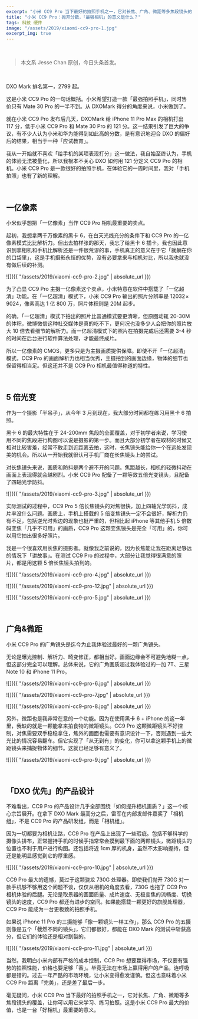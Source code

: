```yaml
---
excerpt: "小米 CC9 Pro 当下最好的拍照手机之一，它对长焦、广角、微距等多焦段镜头的覆盖，让你可以用它来学习、练习拍照。这是小米 CC9 Pro 最大的价值，也是一台「好相机」最重要的意义。"
title: "小米 CC9 Pro：抛开分数，「最强相机」的意义是什么？"
tags: 科技 硬件
image: "/assets/2019/xiaomi-cc9-pro-1.jpg"
excerpt_img: true
---
```


<br>

>本文系 Jesse Chan 原创，今日头条首发。

<br>

DXO Mark 排名第一，2799 起。

这是小米 CC9 Pro 的一句话概括。小米希望打造一款「最强拍照手机」，同时售价只有 Mate 30 Pro 的一半不到。从 DXOMark 得分的角度来说，小米做到了。

就在小米 CC9 Pro 发布后几天，DXOMark 给 iPhone 11 Pro Max 的相机打出 117 分，低于小米 CC9 Pro 和 Mate 30 Pro 的 121 分。这一结果引发了巨大的争议，有不少人认为小米和华为能得到如此高的分数，是有意识地迎合 DXO 的偏好后的结果，相当于一种「应试教育」。

我从一开始就不喜欢「给手机的某项表现打分」这一做法，我自始至终认为，手机的体验无法被量化，所以我根本不关心 DXO 如何用 121 分定义 CC9 Pro 的相机。小米 CC9 Pro 是一款很好的拍照手机，在体验它的一周时间里，我对「手机拍照」也有了新的理解。

<br>

## 一亿像素
小米似乎想把「一亿像素」当作 CC9 Pro 相机最重要的卖点。

起初，我想拿两千万像素的黑卡 6，在白天光线充分的条件下和 CC9 Pro 的一亿像素模式比比解析力。但出去拍样张的那天，我忘了给黑卡 6 插卡。我也因此意识到拿相机和手机比解析还是一件很荒谬的事，手机真正的意义在于它「就躺在你的口袋里」，这是手机摄影永恒的优势，没有必要拿来与相机对比，所以我也就没有做后续的补测。

![]({{ "/assets/2019/xiaomi-cc9-pro-2.jpg" | absolute_url }})

为了凸显 CC9 Pro 主摄一亿像素这个卖点，小米特意在软件中搭载了「一亿超清」功能。在「一亿超清」模式下，小米 CC9 Pro 输出的照片分辨率是 12032 × 9024，像素高达 1 亿 800 万，照片体积则是 20M 起步。

的确，「一亿超清」模式下拍出的照片比普通模式要更清晰，但原图动辄 20-30M 的体积，微博微信这种社交媒体是真的吃不下，更何况也没多少人会把你的照片放大 10 倍去看细节的解析力。而一亿超清模式下的照片在拍摄完成后还需要 3-4 秒的时间在后台进行软件算法处理，才能最终成片。

所以一亿像素的 CMOS，更多只是为主摄画质提供保障。即使不开「一亿超清」模式，CC9 Pro 的画面解析力也相当优秀，主摄拍到的画面边缘，物体的细节也保留得相当足。但这还并不是 CC9 Pro 相机最值得称道的特性。

<br>

## 5 倍光变
作为一个摄影「半吊子」，从今年 3 月到现在，我大部分时间都在练习用黑卡 6 拍照。

黑卡 6 的最大特性在于 24-200mm 焦段的全面覆盖，对于初学者来说，学习使用不同的焦段进行构图可以说是摄影的第一步。而且大部分初学者在取材的时候又相对比较害羞，经常不敢走到近距离去拍，这时，长焦镜头能给你一个在远处发现美的机会。所以从一开始我就很认可手机厂商在长焦镜头上的尝试。

对长焦镜头来说，画质和防抖是两个避不开的问题。焦距越长，相机的轻微抖动在画面上表现得就会越剧烈。小米 CC9 Pro 配备了一颗等效五倍光变镜头，且配备了四轴光学防抖。

![]({{ "/assets/2019/xiaomi-cc9-pro-3.jpg" | absolute_url }})

实际测试的过程中，CC9 Pro 5 倍长焦镜头的对焦很快，加上四轴光学防抖，成片率没什么问题。画质上，手机上搭载的 5 倍变焦镜头一定不会很好，解析力仍有不足，包括逆光时紫边的现象也挺严重的，但相比起 iPhone 等其他手机 5 倍数码变焦「几乎不可用」的画质，CC9 Pro 这颗变焦镜头是完全「可用」的，你可以用它拍出很多好照片。

我是一个很喜欢用长焦的摄影者。就像我之前说的，因为长焦能让我在距离足够远的情况下「讲故事」。在测试 CC9 Pro 的过程中，大部分让我觉得很满意的照片，都是用这颗 5 倍长焦镜头拍到的。

![]({{ "/assets/2019/xiaomi-cc9-pro-4.jpg" | absolute_url }})

![]({{ "/assets/2019/xiaomi-cc9-pro-12.jpg" | absolute_url }})

![]({{ "/assets/2019/xiaomi-cc9-pro-5.jpg" | absolute_url }})

<br>

## 广角&微距
小米 CC9 Pro 的广角镜头是迄今为止我体验过最好的一颗广角镜头。

无论是曝光控制、解析力、畸变修正，都相当好。画面边缘会不可避免地糊一点，但这部分完全可以理解。总体来说，它的广角画质超过我体验过的一加 7T、三星 Note 10 和 iPhone 11 Pro。

![]({{ "/assets/2019/xiaomi-cc9-pro-6.jpg" | absolute_url }})

![]({{ "/assets/2019/xiaomi-cc9-pro-7.jpg" | absolute_url }})

![]({{ "/assets/2019/xiaomi-cc9-pro-8.jpg" | absolute_url }})

另外，微距也是我非常在意的一个功能。因为在使用黑卡 6 + iPhone 的这一年里，我缺的就是一颗能拿来拍食物的微距镜头。CC9 Pro 这颗微距镜头不好控制，对焦需要双手稳稳拿住，焦外的画面也需要有意识设计一下，否则遇到一些大光比的情况容易翻车。但它实现了「从无到有」的变化，你可以拿这颗手机上的微距镜头来捕捉物体的细节。这就已经足够有意义了。

![]({{ "/assets/2019/xiaomi-cc9-pro-9.jpg" | absolute_url }})

<br>

## 「DXO 优先」的产品设计
不难看出，CC9 Pro 的产品设计几乎全部围绕「如何提升相机画质？」这一个核心宗旨展开。在拿下 DXO Mark 最高分之后，雷军在内部发邮件嘉奖了「相机组」，不是 CC9 Pro 的产品研发组，而是「相机组」。

因为一切都要为相机让路，CC9 Pro 在产品上出现了一些瑕疵。包括不够科学的摄像头排布，正常握持手机的时候手指常常会摸到最下面的两颗镜头，微距镜头的位置也不利于用户进行构图。还包括将近 1cm 厚的机身，虽然不太影响握持，但还是能明显感觉到它的厚重感。

![]({{ "/assets/2019/xiaomi-cc9-pro-10.jpg" | absolute_url }})

CC9 Pro 最大的遗憾，莫过于这颗骁龙 730G 处理器。即使我们抛开 730G 对一款手机够不够用这个问题不谈，仅仅从相机的角度去看，730G 也拖了 CC9 Pro 相机体验的后腿。无论是取景器的画面质量、成片速度、无极变焦的流畅度、切换镜头的速度，CC9 Pro 都还有进步的空间。如果能搭载一颗更好的旗舰处理器，CC9 Pro 能成为一台更极致的拍照手机。

如果说 iPhone 11 Pro 的三摄能够「像一颗镜头一样工作」，那么 CC9 Pro 的五摄则像是五个「截然不同的镜头」，它们都很好，都能在 DXO Mark 的测试中斩获高分，但它们的体验还是相对割裂的。

![]({{ "/assets/2019/xiaomi-cc9-pro-11.jpg" | absolute_url }})

当然，我明白小米内部有严格的成本控制，CC9 Pro 想要赢得市场，不仅要有强势的拍照性能，价格也要足够「香」。毕竟无法在市场上赢得用户的产品，连呼吸都是错的。过去一年严酷的市场环境，让小米变得愈发谨慎。但这也意味着小米 CC9 Pro 距离「完美」，还是差了最后一步。

毫无疑问，小米 CC9 Pro 当下最好的拍照手机之一，它对长焦、广角、微距等多焦段镜头的覆盖，让你可以用它来学习、练习拍照。这是小米 CC9 Pro 最大的价值，也是一台「好相机」最重要的意义。